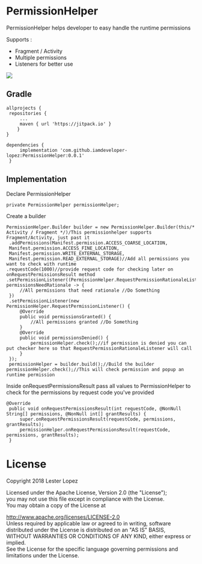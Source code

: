 
# PermissionHelper  
PermissionHelper helps developer to easy handle the runtime permissions  

Supports : 
- Fragment / Activity  
- Multiple permissions  
- Listeners for better use    

[![](https://jitpack.io/v/iamdeveloper-lopez/PermissionHelper.svg)](https://jitpack.io/#iamdeveloper-lopez/PermissionHelper)    

## Gradle  
```  
allprojects {  
 repositories { 
	 ... 
	 maven { url 'https://jitpack.io' } 	
	}
}  
```  
```  
dependencies {  
	 implementation 'com.github.iamdeveloper-lopez:PermissionHelper:0.0.1'
 }  
```  
  
## Implementation  

Declare PermissionHelper
```    
private PermissionHelper permissionHelper;  
```  

Create a builder  

```
PermissionHelper.Builder builder = new PermissionHelper.Builder(this/* Activity / Fragment */)/This permissionhelper supports Fragment/Activity, just past it  
 .addPermissions(Manifest.permission.ACCESS_COARSE_LOCATION,
 Manifest.permission.ACCESS_FINE_LOCATION, 
 Manifest.permission.WRITE_EXTERNAL_STORAGE, 
 Manifest.permission.READ_EXTERNAL_STORAGE)//Add all permissions you want to check with runtime 
.requestCode(1000)//provide request code for checking later on onRequestPermissionsResult method .setPermissionListener((PermissionHelper.RequestPermissionRationaleListener) permissionsNeedRationale -> { 
	 //All permissions that need rationale //Do Something 
 }) 
 .setPermissionListener(new PermissionHelper.RequestPermissionListener() { 
	 @Override 
	 public void permissionsGranted() { 
		 //All permissions granted //Do Something 
	 }  
	 @Override 
	 public void permissionsDenied() { 
		 permissionHelper.check();//if permission is denied you can put checker here so that RequestPermissionRationaleListener will call 
	 } 
 }); 
 permissionHelper = builder.build();//Build the builder permissionHelper.check();//This will check permission and popup an runtime permission  
 ```
Inside onRequestPermissionsResult pass all values to PermissionHelper to check for the permissions by request code you've provided  
```
@Override  
 public void onRequestPermissionsResult(int requestCode, @NonNull String[] permissions, @NonNull int[] grantResults) { 
	 super.onRequestPermissionsResult(requestCode, permissions, grantResults);
	 permissionHelper.onRequestPermissionsResult(requestCode, permissions, grantResults); 
 }
```
# License  
Copyright 2018 Lester Lopez  
  
Licensed under the Apache License, Version 2.0 (the "License");  
you may not use this file except in compliance with the License.  
You may obtain a copy of the License at  
  
 http://www.apache.org/licenses/LICENSE-2.0  
Unless required by applicable law or agreed to in writing, software  
distributed under the License is distributed on an "AS IS" BASIS,  
WITHOUT WARRANTIES OR CONDITIONS OF ANY KIND, either express or implied.  
See the License for the specific language governing permissions and  
limitations under the License.
